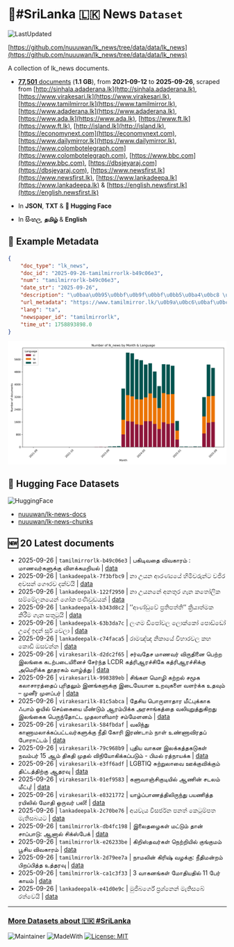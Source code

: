 # 📄#SriLanka 🇱🇰 News `Dataset`

![LastUpdated](https://img.shields.io/badge/last_updated-2025--09--26_19:21:25-green)

[https://github.com/nuuuwan/lk_news/tree/data/data/lk_news](https://github.com/nuuuwan/lk_news/tree/data/data/lk_news)

A collection of lk_news documents.

- [**77,501** documents](https://github.com/nuuuwan/lk_news/tree/data/data/lk_news) (**1.1 GB**), from **2021-09-12** to **2025-09-26**, scraped from [http://sinhala.adaderana.lk](http://sinhala.adaderana.lk), [https://www.virakesari.lk](https://www.virakesari.lk), [https://www.tamilmirror.lk](https://www.tamilmirror.lk), [https://www.adaderana.lk](https://www.adaderana.lk), [https://www.ada.lk](https://www.ada.lk), [https://www.ft.lk](https://www.ft.lk), [http://island.lk](http://island.lk), [https://economynext.com](https://economynext.com), [https://www.dailymirror.lk](https://www.dailymirror.lk), [https://www.colombotelegraph.com](https://www.colombotelegraph.com), [https://www.bbc.com](https://www.bbc.com), [https://dbsjeyaraj.com](https://dbsjeyaraj.com), [https://www.newsfirst.lk](https://www.newsfirst.lk), [https://www.lankadeepa.lk](https://www.lankadeepa.lk) & [https://english.newsfirst.lk](https://english.newsfirst.lk)

- In **JSON**, **TXT** & **🤗 Hugging Face**

- In **සිංහල**, **தமிழ்** & **English**

## 📝 Example Metadata

```json
{
    "doc_type": "lk_news",
    "doc_id": "2025-09-26-tamilmirrorlk-b49c06e3",
    "num": "tamilmirrorlk-b49c06e3",
    "date_str": "2025-09-26",
    "description": "\u0baa\u0b95\u0bbf\u0b9f\u0bbf\u0bb5\u0ba4\u0bc8 \u0bb5\u0bbf\u0bb5\u0b95\u0bbe\u0bb0\u0bae\u0bcd : \u0bae\u0bbe\u0ba3\u0bb5\u0bb0\u0bcd\u0b95\u0bb3\u0bc1\u0b95\u0bcd\u0b95\u0bc1 \u0bb5\u0bbf\u0bb3\u0b95\u0bcd\u0b95\u0bae\u0bb1\u0bbf\u0baf\u0bb2\u0bcd",
    "url_metadata": "https://www.tamilmirror.lk/\u0b9a\u0bc6\u0baf\u0bcd\u0ba4\u0bbf\u0b95\u0bb3\u0bcd/\u0baa\u0b95\u0bbf\u0b9f\u0bbf\u0bb5\u0ba4\u0bc8-\u0bb5\u0bbf\u0bb5\u0b95\u0bbe\u0bb0\u0bae\u0bcd-\u0bae\u0bbe\u0ba3\u0bb5\u0bb0\u0bcd\u0b95\u0bb3\u0bc1\u0b95\u0bcd\u0b95\u0bc1-\u0bb5\u0bbf\u0bb3\u0b95\u0bcd\u0b95\u0bae\u0bb1\u0bbf\u0baf\u0bb2\u0bcd/175-365341",
    "lang": "ta",
    "newspaper_id": "tamilmirrorlk",
    "time_ut": 1758893898.0
}
```

![Chart](https://raw.githubusercontent.com/nuuuwan/lk_news/refs/heads/data/data/lk_news/docs_by_month_and_lang.png)

## 🤗 Hugging Face Datasets

![HuggingFace](https://img.shields.io/badge/-HuggingFace-FDEE21?style=for-the-badge&logo=HuggingFace)

- [nuuuwan/lk-news-docs](https://huggingface.co/datasets/nuuuwan/lk-news-docs)
- [nuuuwan/lk-news-chunks](https://huggingface.co/datasets/nuuuwan/lk-news-chunks)

## 🆕 20 Latest documents

- 2025-09-26 | `tamilmirrorlk-b49c06e3` | பகிடிவதை விவகாரம் : மாணவர்களுக்கு விளக்கமறியல் | [data](https://github.com/nuuuwan/lk_news/tree/data/data/lk_news/2020s/2025/2025-09-26-tamilmirrorlk-b49c06e3)
- 2025-09-26 | `lankadeepalk-7f3bfbc9` | නා උයන ආරණ්‍යයේ හිමිවරුන්ට වජිර අවසන් ගෞරව දක්වයි | [data](https://github.com/nuuuwan/lk_news/tree/data/data/lk_news/2020s/2025/2025-09-26-lankadeepalk-7f3bfbc9)
- 2025-09-26 | `lankadeepalk-122f2950` | නා උයනනේ අනතුර ගැන කතෝලික සම්මේලනයෙන් ශෝක පණිවුඩයක් | [data](https://github.com/nuuuwan/lk_news/tree/data/data/lk_news/2020s/2025/2025-09-26-lankadeepalk-122f2950)
- 2025-09-26 | `lankadeepalk-b343d8c2` | ’’ආණ්ඩුවේ ප්‍රතිපත්ති’’ ක්‍රියාත්මක කිරීම ගැන සතුටුයි | [data](https://github.com/nuuuwan/lk_news/tree/data/data/lk_news/2020s/2025/2025-09-26-lankadeepalk-b343d8c2)
- 2025-09-26 | `lankadeepalk-63b3da7c` | ලංගම ඩිපෝවල ලොක්කෝ පොඩ්ඩෝ  උදේ ඉදන් සූර් වෙලා | [data](https://github.com/nuuuwan/lk_news/tree/data/data/lk_news/2020s/2025/2025-09-26-lankadeepalk-63b3da7c)
- 2025-09-26 | `lankadeepalk-c74faca5` | රාමඤ්ඤ නිකායේ විහාරවල කහ කොඩි ඔසවන්න | [data](https://github.com/nuuuwan/lk_news/tree/data/data/lk_news/2020s/2025/2025-09-26-lankadeepalk-c74faca5)
- 2025-09-26 | `virakesarilk-d2dc2f65` | சர்வதேச மாணவர் விருதினை பெற்ற இலங்கை கடற்படையினைச் சேர்ந்த LCDR கத்ரிஆரச்சிகே கத்ரிஆரச்சிக்கு அமெரிக்க தூதரகம் வாழ்த்து | [data](https://github.com/nuuuwan/lk_news/tree/data/data/lk_news/2020s/2025/2025-09-26-virakesarilk-d2dc2f65)
- 2025-09-26 | `virakesarilk-998389eb` | சிங்கள மொழி கற்றல் சமூக கலாசாரத்தைப்  புரிதலும் இனங்களுக்கு இடையேயான உறவுகளை வளர்க்க உதவும் –  முனீர் முளப்பர் | [data](https://github.com/nuuuwan/lk_news/tree/data/data/lk_news/2020s/2025/2025-09-26-virakesarilk-998389eb)
- 2025-09-26 | `virakesarilk-81c5abca` | தேசிய பொருளாதார மீட்புக்காக ஃபாம் ஒயில் செய்கையை மீண்டும் ஆரம்பிக்க அரசாங்கத்தை வலியுறுத்துகிறது இலங்கைக பெருந்தோட்ட முதலாளிமார் சம்மேளனம் | [data](https://github.com/nuuuwan/lk_news/tree/data/data/lk_news/2020s/2025/2025-09-26-virakesarilk-81c5abca)
- 2025-09-26 | `virakesarilk-584fbdaf` | வலிந்து காணாமலாக்கப்பட்டவர்களுக்கு நீதி கோரி இரண்டாம் நாள் உண்ணாவிரதப் போராட்டம் | [data](https://github.com/nuuuwan/lk_news/tree/data/data/lk_news/2020s/2025/2025-09-26-virakesarilk-584fbdaf)
- 2025-09-26 | `virakesarilk-79c968b9` | புதிய வாகன இலக்கத்தகடுகள் நவம்பர் 15 ஆம் திகதி முதல் விநியோகிக்கப்படும் - பிமல் ரத்நாயக்க | [data](https://github.com/nuuuwan/lk_news/tree/data/data/lk_news/2020s/2025/2025-09-26-virakesarilk-79c968b9)
- 2025-09-26 | `virakesarilk-e3ff6adf` | LGBTIQ சுற்றுலாவை ஊக்குவிக்கும் திட்டத்திற்கு ஆதரவு | [data](https://github.com/nuuuwan/lk_news/tree/data/data/lk_news/2020s/2025/2025-09-26-virakesarilk-e3ff6adf)
- 2025-09-26 | `virakesarilk-01ef9583` | களுவாஞ்சிகுடியில் ஆணின் சடலம் மீட்பு! | [data](https://github.com/nuuuwan/lk_news/tree/data/data/lk_news/2020s/2025/2025-09-26-virakesarilk-01ef9583)
- 2025-09-26 | `virakesarilk-e8321772` | யாழ்ப்பாணத்திலிருந்து பயணித்த ரயிலில் மோதி ஒருவர் பலி! | [data](https://github.com/nuuuwan/lk_news/tree/data/data/lk_news/2020s/2025/2025-09-26-virakesarilk-e8321772)
- 2025-09-26 | `lankadeepalk-2c70be76` | අයවැය විසර්ජන පනත් කෙටුම්පත මැතිසබයට | [data](https://github.com/nuuuwan/lk_news/tree/data/data/lk_news/2020s/2025/2025-09-26-lankadeepalk-2c70be76)
- 2025-09-26 | `tamilmirrorlk-db4fc198` | இலைதழைகள் மட்டும் தான் சாப்பாடு: ஆனால் சிக்ஸ்பேக் | [data](https://github.com/nuuuwan/lk_news/tree/data/data/lk_news/2020s/2025/2025-09-26-tamilmirrorlk-db4fc198)
- 2025-09-26 | `tamilmirrorlk-e26233be` | கிறிஸ்தவர்கள் நெற்றியில் குங்குமம் பூசிய விவகாரம் | [data](https://github.com/nuuuwan/lk_news/tree/data/data/lk_news/2020s/2025/2025-09-26-tamilmirrorlk-e26233be)
- 2025-09-26 | `tamilmirrorlk-2d79ee7a` | நாமலின் கிரிஷ் வழக்கு: நீதிமன்றம் பிறப்பித்த உத்தரவு | [data](https://github.com/nuuuwan/lk_news/tree/data/data/lk_news/2020s/2025/2025-09-26-tamilmirrorlk-2d79ee7a)
- 2025-09-26 | `tamilmirrorlk-ca1c3f33` | 3 வாகனங்கள் மோதியதில் 11 பேர் காயம் | [data](https://github.com/nuuuwan/lk_news/tree/data/data/lk_news/2020s/2025/2025-09-26-tamilmirrorlk-ca1c3f33)
- 2025-09-26 | `lankadeepalk-e41d0e9c` | මුජිබර්ගේ ප්‍රශ්නෙන් මැතිසබේ රත්වෙයි | [data](https://github.com/nuuuwan/lk_news/tree/data/data/lk_news/2020s/2025/2025-09-26-lankadeepalk-e41d0e9c)

---

### [More Datasets about 🇱🇰 #SriLanka](https://github.com/nuuuwan/lk_datasets)

![Maintainer](https://img.shields.io/badge/maintainer-nuuuwan-red)
![MadeWith](https://img.shields.io/badge/made_with-python-blue)
[![License: MIT](https://img.shields.io/badge/License-MIT-yellow.svg)](https://opensource.org/licenses/MIT)

